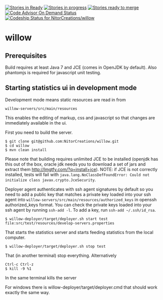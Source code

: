 [![Stories in Ready](https://badge.waffle.io/NitorCreations/willow.png?label=ready&title=Ready)](https://waffle.io/NitorCreations/willow)
[![Stories in progress](https://badge.waffle.io/NitorCreations/willow.png?label=in%20progress&title=In%20progress)](https://waffle.io/NitorCreations/willow)
[![Stories ready to merge](https://badge.waffle.io/NitorCreations/willow.png?label=ready%20to%20merge&title=Ready%20to%20merge)](https://waffle.io/NitorCreations/willow)
[![Code Advisor On Demand Status](https://badges.ondemand.coverity.com/streams/jdq5h6193p18d9k86859ro7t0c)](https://ondemand.coverity.com/streams/jdq5h6193p18d9k86859ro7t0c/jobs)
[ ![Codeship Status for NitorCreations/willow](https://codeship.com/projects/eafd7080-e03e-0132-ef42-7a41f362b68c/status?branch=master)](https://codeship.com/projects/80769)
# willow #


## Prerequisites ##

Build requires at least Java 7 and JCE (comes in OpenJDK by default). Also phantomjs is required for javascript unit testing.

## Starting statistics ui in development mode ##
Development mode means static resources are read in from
```
willow-servers/src/main/resources
```
This enables the editing of markup, css and javascript so that changes are immediately available in the ui.

First you need to build the server.
```
$ git clone git@github.com:NitorCreations/willow.git
$ cd willow
$ mvn clean install
```
Please note that building requires unlimited JCE to be installed (openjdk has this out of the  box, oracle jdk needs you to download a set of jars and
extract them http://lmgtfy.com/?q=install+jce). NOTE: if JCE is not correctly installed, tests will fail with `java.lang.NoClassDefFoundError: Could not
initialize class javax.crypto.JceSecurity`.

Deployer agent authenticates with ssh agent signatures by default so you need to add a public key that matches a private key loaded into your ssh agent into
`willow-servers/src/main/resources/authorized_keys` in openssh authorized_keys format. You can check the private keys loaded into your ssh agent by running
`ssh-add -l`. To add a key, run `ssh-add ~/.ssh/id_rsa`.

```
$ willow-deployer/target/deployer.sh start test file:src/test/resources/develop-servers.properties
```
That starts the statistics server and starts feeding statistics from the local computer.
```
$ willow-deployer/target/deployer.sh stop test
```
That (in another terminal) stop everything. Alternatively
```
Ctrl-c Ctrl-z
$ kill -9 %1
```
In the same terminal kills the server

For windows there is willow-deployer/target/deployer.cmd that should work exactly the same way.
